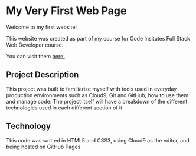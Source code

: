# My Very First Web Page

Welcome to my first website!

This website was created as part of my course for Code Insitutes Full Stack Web Developer course.

You can visit them [here.](https://codeinstitute.net/)

## Project Description

This project was built to familiarize myself with tools used in everyday production environments such as Cloud9, Git and GitHub; how to use them and manage code. The project itself will have a breakdown of the different technologies used in each different section of it.

## Technology

This code was writted in HTML5 and CSS3, using Cloud9 as the editor, and being hosted on GitHub Pages.